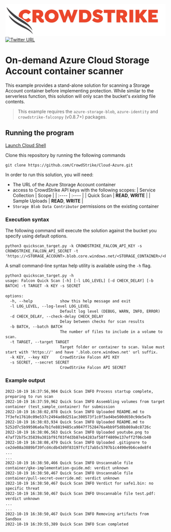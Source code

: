![CrowdStrike Falcon](https://raw.githubusercontent.com/CrowdStrike/falconpy/main/docs/asset/cs-logo.png)
[![Twitter URL](https://img.shields.io/twitter/url?label=Follow%20%40CrowdStrike&style=social&url=https%3A%2F%2Ftwitter.com%2FCrowdStrike)](https://twitter.com/CrowdStrike)

# On-demand Azure Cloud Storage Account container scanner

This example provides a stand-alone solution for scanning a Storage Account container before implementing protection.
While similar to the serverless function, this solution will only scan the bucket's _existing_ file contents.

> This example requires the `azure-storage-blob`, `azure-identity` and `crowdstrike-falconpy` (v0.8.7+) packages.

## Running the program

[Launch Cloud Shell](https://shell.azure.com)

Clone this repository by running the following commands

```shell
git clone https://github.com/CrowdStrike/Cloud-Azure.git
```

In order to run this solution, you will need:

+ The URL of the Azure Storage Account container
+ access to CrowdStrike API keys with the following scopes:
    | Service Collection | Scope |
    | :---- | :---- |
    | Quick Scan | __READ__, __WRITE__ |
    | Sample Uploads | __READ__, __WRITE__ |
+ `Storage Blob Data Contributor` permissions on the existing container

### Execution syntax

The following command will execute the solution against the bucket you specify using default options.

```shell
python3 quickscan_target.py -k CROWDSTRIKE_FALCON_API_KEY -s CROWDSTRIKE_FALCON_API_SECRET -t 'https://<STORAGE_ACCOUNT>.blob.core.windows.net/<STORAGE_CONTAINER>/<PATH>'
```

A small command-line syntax help utility is available using the `-h` flag.

```shell
python3 quickscan_target.py -h
usage: Falcon Quick Scan [-h] [-l LOG_LEVEL] [-d CHECK_DELAY] [-b BATCH] -t TARGET -k KEY -s SECRET

options:
  -h, --help            show this help message and exit
  -l LOG_LEVEL, --log-level LOG_LEVEL
                        Default log level (DEBUG, WARN, INFO, ERROR)
  -d CHECK_DELAY, --check-delay CHECK_DELAY
                        Delay between checks for scan results
  -b BATCH, --batch BATCH
                        The number of files to include in a volume to scan.
  -t TARGET, --target TARGET
                        Target folder or container to scan. Value must start with 'https://' and have '.blob.core.windows.net' url suffix.
  -k KEY, --key KEY     CrowdStrike Falcon API KEY
  -s SECRET, --secret SECRET
                        CrowdStrike Falcon API SECRET
```

### Example output

```shell
2022-10-19 16:37:56,904 Quick Scan INFO Process startup complete, preparing to run scan
2022-10-19 16:37:59,962 Quick Scan INFO Assembling volumes from target container (test_sample_container) for submission
2022-10-19 16:38:02,078 Quick Scan INFO Uploaded README.md to 7f3efe17610c09e537c2494ad8d251ac300573f1c0f3ad4be500d650c9de5e7b
2022-10-19 16:38:03,934 Quick Scan INFO Uploaded README.md to 5252d7c5b99506a6a7b1fe8819485ca9847f7528476a4bb9f5d8b869a8c8726c
2022-10-19 16:38:06,563 Quick Scan INFO Uploaded youtube.png to 47af72b75c35839a381bf91f03f4d3b87eb4283af58ff4809e137eff2f06cb40
2022-10-19 16:38:08,479 Quick Scan INFO Uploaded .gitignore to ce2de08a3889bf39fcd4cdb43d9f83197fcf17ab5c5707b1c4490e9b6cede8f4
...
...
2022-10-19 16:38:50,466 Quick Scan INFO Unscannable file container/gke-implementation-guide.md: verdict unknown
2022-10-19 16:38:50,467 Quick Scan INFO Unscannable file container/pull-secret-override.md: verdict unknown
2022-10-19 16:38:50,467 Quick Scan INFO Verdict for safe1.bin: no specific threat
2022-10-19 16:38:50,467 Quick Scan INFO Unscannable file test.pdf: verdict unknown
...
...
2022-10-19 16:38:50,467 Quick Scan INFO Removing artifacts from Sandbox
2022-10-19 16:39:55,389 Quick Scan INFO Scan completed
```
